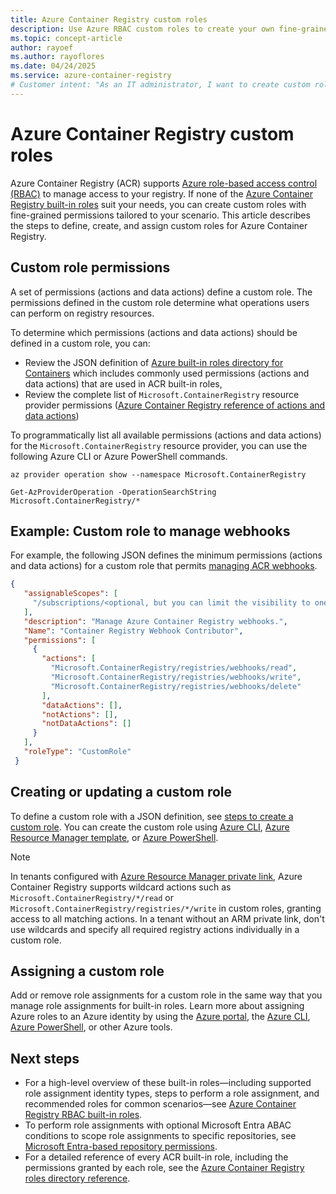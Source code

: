 ```yaml
---
title: Azure Container Registry custom roles
description: Use Azure RBAC custom roles to create your own fine-grained roles for Azure Container Registry.
ms.topic: concept-article
author: rayoef
ms.author: rayoflores
ms.date: 04/24/2025
ms.service: azure-container-registry
# Customer intent: "As an IT administrator, I want to create custom roles for Azure Container Registry, so that I can manage fine-grained access permissions tailored to specific user needs and enhance security within my container management environment."
---
```


# Azure Container Registry custom roles

Azure Container Registry (ACR) supports [Azure role-based access control (RBAC)](/azure/role-based-access-control/) to manage access to your registry. If none of the [Azure Container Registry built-in roles](container-registry-rbac-built-in-roles-overview.md) suit your needs, you can create custom roles with fine-grained permissions tailored to your scenario. This article describes the steps to define, create, and assign custom roles for Azure Container Registry.

## Custom role permissions

A set of permissions (actions and data actions) define a custom role. The permissions defined in the custom role determine what operations users can perform on registry resources.

To determine which permissions (actions and data actions) should be defined in a custom role, you can:
* Review the JSON definition of [Azure built-in roles directory for Containers](/azure/role-based-access-control/built-in-roles/containers) which includes commonly used permissions (actions and data actions) that are used in ACR built-in roles,
* Review the complete list of `Microsoft.ContainerRegistry` resource provider permissions ([Azure Container Registry reference of actions and data actions](/azure/role-based-access-control/permissions/containers#microsoftcontainerregistry))

To programmatically list all available permissions (actions and data actions) for the `Microsoft.ContainerRegistry` resource provider, you can use the following Azure CLI or Azure PowerShell commands.

```azurecli
az provider operation show --namespace Microsoft.ContainerRegistry
```

```azurepowershell
Get-AzProviderOperation -OperationSearchString Microsoft.ContainerRegistry/*
```

## Example: Custom role to manage webhooks

For example, the following JSON defines the minimum permissions (actions and data actions) for a custom role that permits [managing ACR webhooks](container-registry-webhook.md).

```json
{
   "assignableScopes": [
     "/subscriptions/<optional, but you can limit the visibility to one or more subscriptions>"
   ],
   "description": "Manage Azure Container Registry webhooks.",
   "Name": "Container Registry Webhook Contributor",
   "permissions": [
     {
       "actions": [
         "Microsoft.ContainerRegistry/registries/webhooks/read",
         "Microsoft.ContainerRegistry/registries/webhooks/write",
         "Microsoft.ContainerRegistry/registries/webhooks/delete"
       ],
       "dataActions": [],
       "notActions": [],
       "notDataActions": []
     }
   ],
   "roleType": "CustomRole"
 }
```

## Creating or updating a custom role

To define a custom role with a JSON definition, see [steps to create a custom role](/azure/role-based-access-control/custom-roles#steps-to-create-a-custom-role).
You can create the custom role using [Azure CLI](/azure/role-based-access-control/custom-roles-cli), [Azure Resource Manager template](/azure/role-based-access-control/custom-roles-template), or [Azure PowerShell](/azure/role-based-access-control/custom-roles-powershell).

> [!NOTE]
> In tenants configured with [Azure Resource Manager private link](/azure/azure-resource-manager/management/create-private-link-access-portal), Azure Container Registry supports wildcard actions such as `Microsoft.ContainerRegistry/*/read` or `Microsoft.ContainerRegistry/registries/*/write` in custom roles, granting access to all matching actions.
> In a tenant without an ARM private link, don't use wildcards and specify all required registry actions individually in a custom role.

## Assigning a custom role

Add or remove role assignments for a custom role in the same way that you manage role assignments for built-in roles.
Learn more about assigning Azure roles to an Azure identity by using the [Azure portal](/azure/role-based-access-control/role-assignments-portal), the [Azure CLI](/azure/role-based-access-control/role-assignments-cli), [Azure PowerShell](/azure/role-based-access-control/role-assignments-powershell), or other Azure tools.

## Next steps

* For a high-level overview of these built-in roles—including supported role assignment identity types, steps to perform a role assignment, and recommended roles for common scenarios—see [Azure Container Registry RBAC built-in roles](container-registry-rbac-built-in-roles-overview.md).
* To perform role assignments with optional Microsoft Entra ABAC conditions to scope role assignments to specific repositories, see [Microsoft Entra-based repository permissions](container-registry-rbac-abac-repository-permissions.md).
* For a detailed reference of every ACR built-in role, including the permissions granted by each role, see the [Azure Container Registry roles directory reference](container-registry-rbac-built-in-roles-directory-reference.md).

